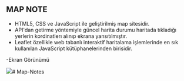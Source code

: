 ## MAP NOTE


-	HTML5, CSS ve JavaScript ile geliştirilmiş map sitesidir.
-	API'dan getirme yöntemiyle güncel harita durumu haritada tıkladığı yerlerin kordinatlerı alınıp ekrana yansıtılmıştır.
-	Leaflet özellikle web tabanlı interaktif haritalama işlemlerinde en sık kullanılan JavaScript kütüphanelerinden birisidir.


-Ekran Görünümü


<img src="map.gif" />#   M a p - N o t e s  
 